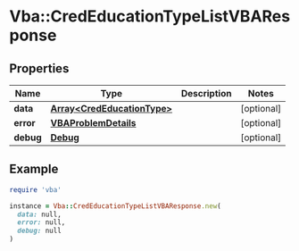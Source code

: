# Vba::CredEducationTypeListVBAResponse

## Properties

| Name | Type | Description | Notes |
| ---- | ---- | ----------- | ----- |
| **data** | [**Array&lt;CredEducationType&gt;**](CredEducationType.md) |  | [optional] |
| **error** | [**VBAProblemDetails**](VBAProblemDetails.md) |  | [optional] |
| **debug** | [**Debug**](Debug.md) |  | [optional] |

## Example

```ruby
require 'vba'

instance = Vba::CredEducationTypeListVBAResponse.new(
  data: null,
  error: null,
  debug: null
)
```

